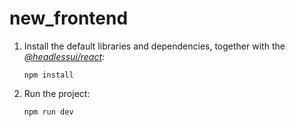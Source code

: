 # new_frontend

1. Install the default libraries and dependencies, together with the [_@headlessui/react_](https://www.npmjs.com/package/@headlessui/react):

   ```
   npm install
   ```

2. Run the project:
   ```
   npm run dev
   ```
